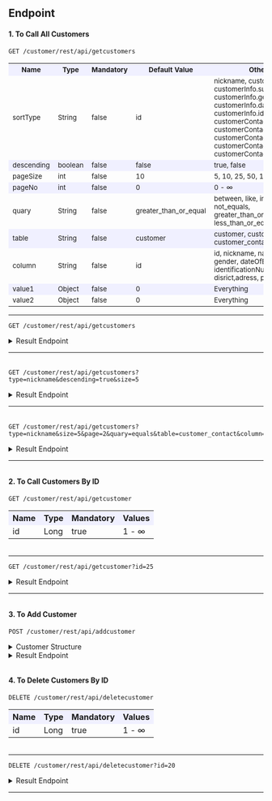 
## Endpoint
#### 1. To Call All Customers

```
GET /customer/rest/api/getcustomers
```


<table>
  <tr style="background-color:#f0f0ff">
    <th><sub>Name</sub></th>
    <th><sub>Type</sub></th>
    <th><sub>Mandatory</sub></th>
    <th><sub>Default Value</sub></th>
    <th><sub>Other Values</sub></th>
  </tr>
  <tr>
    <td><sub>sortType</sub></td>
    <td><sub>String</sub></td>
    <td><sub>false</sub></td>
    <td><sub>id</sub></td>
    <td>
    <sub>
        nickname, customerInfo.name, customerInfo.surname, customerInfo.gender, <br />customerInfo.dateOfBirth,
        customerInfo.identificationNumber,<br /> customerContact.country,
        customerContact.city, customerContact.disrict,<br />
        customerContact.adress, customerContact.phoneNumber
    </sub>
    </td>
  </tr>
  <tr style="background-color:#f0f0ff">
    <td><sub>descending</sub></td>
    <td><sub>boolean</sub></td>
    <td><sub>false</sub></td>
    <td><sub>false</sub></td>
    <td><sub>true, false</sub></td>
  </tr>
  <tr>
    <td><sub>pageSize</sub></td>
    <td><sub>int</sub></td>
    <td><sub>false</sub></td>
    <td><sub>10</sub></td>
    <td><sub>5, 10, 25, 50, 100 ...</sub></td>
  </tr>
  <tr style="background-color:#f0f0ff">
    <td><sub>pageNo</sub></td>
    <td><sub>int</sub></td>
    <td><sub>false</sub></td>
    <td><sub>0</sub></td>
    <td><sub>0 - ∞</sub></td>
  </tr>
  <tr>
    <td><sub>quary</sub></td>
    <td><sub>String</sub></td>
    <td><sub>false</sub></td>
    <td><sub>greater_than_or_equal</sub></td>
    <td><sub>between, like, in, equals, not_equals,<br> greater_than_or_equal, less_than_or_equal</sub></td>
  </tr>
  <tr style="background-color:#f0f0ff">
    <td><sub>table</sub></td>
    <td><sub>String</sub></td>
    <td><sub>false</sub></td>
    <td><sub>customer</sub></td>
    <td><sub>customer, customer_information, customer_contact</sub></td>
  </tr>
  <tr>
    <td><sub>column</sub></td>
    <td><sub>String</sub></td>
    <td><sub>false</sub></td>
    <td><sub>id</sub></td>
    <td><sub>id, nickname, name, surname, gender, dateOfBirth,<br>
        identificationNumber, country,city, disrict,adress, phoneNumber
        </sub></td>
  </tr>
  <tr style="background-color:#f0f0ff">
    <td><sub>value1</sub></td>
    <td><sub>Object</sub></td>
    <td><sub>false</sub></td>
    <td><sub>0</sub></td>
    <td><sub>Everything</sub></td>
  </tr>
  <tr>
    <td><sub>value2</sub></td>
    <td><sub>Object</sub></td>
    <td><sub>false</sub></td>
    <td><sub>0</sub></td>
    <td><sub>Everything</sub></td>
  </tr>
</table>

***
```
GET /customer/rest/api/getcustomers
```

<details>
  <summary>
    Result Endpoint
  </summary>
  
```json
{
  "succesful": true,
  "code": "getCustomers",
  "message": "The customer list has been successfully called up.",
  "result": [
    {
      "id": 1,
      "nickname": "yagizaybar65",
      "password": "IsrF16eJ7amxIc2",
      "customerInfo": {
        "id": 1,
        "name": "Yağız Erkân",
        "surname": "Aybar",
        "gender": "man",
        "dateOfBirth": "1970-09-17",
        "identificationNumber": 20781401532
      },
      "customerContact": {
        "id": 1,
        "country": "Turkey",
        "city": "GİRESUN",
        "disrict": "BULANCAK",
        "adress": "AHMETLİ KÖYÜ MAH.MERKEZ MEVKİ SOKAK NO:19 93072 BULANCAK/GİRESUN",
        "phoneNumber": 905456974246
      }
    },
    {
      "id": 2,
      "nickname": "celâleddindaglaroglu20",
      "password": "nBy8n5HCqq7",
      "customerInfo": {
        "id": 2,
        "name": "Celâleddin Asil",
        "surname": "Dağlaroğlu",
        "gender": "man",
        "dateOfBirth": "1989-08-01",
        "identificationNumber": 27255242181
      },
      "customerContact": {
        "id": 2,
        "country": "Turkey",
        "city": "TEKİRDAĞ",
        "disrict": "ÇERKEZKÖY",
        "adress": "GAZİ MUSTAFA KEMALPAŞA MAH.ŞEKER SOKAK NO:717 110896 ÇERKEZKÖY/TEKİRDAĞ",
        "phoneNumber": 905442480200
      }
    },
    {
      "id": 3,
      "nickname": "seybangonultas17",
      "password": "9la33LwmbX",
      "customerInfo": {
        "id": 3,
        "name": "Şeyban Altan",
        "surname": "Gönültaş",
        "gender": "man",
        "dateOfBirth": "1967-11-28",
        "identificationNumber": 17523295028
      },
      "customerContact": {
        "id": 3,
        "country": "Turkey",
        "city": "KONYA",
        "disrict": "SELÇUKLU",
        "adress": "BÜYÜKKAYACIK MAH.ORMANSEVEN SOKAK NO:816 100632 SELÇUKLU/KONYA",
        "phoneNumber": 905421818316
      }
    },
    {
      "id": 4,
      "nickname": "nihataybar42",
      "password": "G39gWvNCQARu",
      "customerInfo": {
        "id": 4,
        "name": "Nihat Cihad",
        "surname": "Aybar",
        "gender": "man",
        "dateOfBirth": "2006-01-21",
        "identificationNumber": 10328328145
      },
      "customerContact": {
        "id": 4,
        "country": "Turkey",
        "city": "MERSİN",
        "disrict": "AKDENİZ",
        "adress": "KARACAİLYAS MAH.2971. SOKAK NO:363 119645 AKDENİZ/MERSİN",
        "phoneNumber": 905456612249
      }
    },
    {
      "id": 5,
      "nickname": "ensarakisik53",
      "password": "sW56afU3F0aCT5N",
      "customerInfo": {
        "id": 5,
        "name": "Ensar Agâh",
        "surname": "Akışık",
        "gender": "man",
        "dateOfBirth": "1997-06-17",
        "identificationNumber": 18390353664
      },
      "customerContact": {
        "id": 5,
        "country": "Turkey",
        "city": "İSTANBUL",
        "disrict": "ADALAR",
        "adress": "KINALIADA MAH.MANASTIRALTI KÜME EVLERİ SOKAK NO:211 95630 ADALAR/İSTANBUL",
        "phoneNumber": 905471484248
      }
    },
    {
      "id": 6,
      "nickname": "samiyildizoglu60",
      "password": "PV4ai8rmI72g8cgJ",
      "customerInfo": {
        "id": 6,
        "name": "Sami Ercan",
        "surname": "Yıldızoğlu",
        "gender": "man",
        "dateOfBirth": "1949-01-16",
        "identificationNumber": 13958337237
      },
      "customerContact": {
        "id": 6,
        "country": "Turkey",
        "city": "İSTANBUL",
        "disrict": "ÜMRANİYE",
        "adress": "ÇAKMAK MAH.MEKAN SOKAK NO:683 96252 ÜMRANİYE/İSTANBUL",
        "phoneNumber": 905453959833
      }
    },
    {
      "id": 7,
      "nickname": "hayalipektemek43",
      "password": "4E2Hsy8rdHx",
      "customerInfo": {
        "id": 7,
        "name": "Hayali Gürkan",
        "surname": "Pektemek",
        "gender": "man",
        "dateOfBirth": "1944-04-07",
        "identificationNumber": 10676447910
      },
      "customerContact": {
        "id": 7,
        "country": "Turkey",
        "city": "İSTANBUL",
        "disrict": "ARNAVUTKÖY",
        "adress": "ANADOLU MAH.GELİBOLU CADDESİ SOKAK NO:560 119236 ARNAVUTKÖY/İSTANBUL",
        "phoneNumber": 905434302266
      }
    },
    {
      "id": 8,
      "nickname": "atalaykocoglu2",
      "password": "8cEqf55s46",
      "customerInfo": {
        "id": 8,
        "name": "Atalay Türkeş",
        "surname": "Koçoğlu",
        "gender": "man",
        "dateOfBirth": "2000-06-23",
        "identificationNumber": 22994273077
      },
      "customerContact": {
        "id": 8,
        "country": "Turkey",
        "city": "İSTANBUL",
        "disrict": "EYÜP",
        "adress": "GÜZELTEPE MAH.YENİ DUVAR SOKAK NO:542 95830 EYÜP/İSTANBUL",
        "phoneNumber": 905371975315
      }
    },
    {
      "id": 9,
      "nickname": "vehbibarbarosoglu7",
      "password": "6lL4m60uc",
      "customerInfo": {
        "id": 9,
        "name": "Vehbi Şihab",
        "surname": "Barbarosoğlu",
        "gender": "man",
        "dateOfBirth": "2008-01-10",
        "identificationNumber": 13604908183
      },
      "customerContact": {
        "id": 9,
        "country": "Turkey",
        "city": "ADANA",
        "disrict": "YÜREĞİR",
        "adress": "ULUBATLI HASAN MAH.3051. SOKAK NO:501 78213 YÜREĞİR/ADANA",
        "phoneNumber": 905364701754
      }
    },
    {
      "id": 10,
      "nickname": "tumerhamzaoglu51",
      "password": "4vv5Xc5jKLRt34H8v",
      "customerInfo": {
        "id": 10,
        "name": "Tümer Özden",
        "surname": "Hamzaoğlu",
        "gender": "man",
        "dateOfBirth": "1957-05-02",
        "identificationNumber": 24087597079
      },
      "customerContact": {
        "id": 10,
        "country": "Turkey",
        "city": "HATAY",
        "disrict": "İSKENDERUN",
        "adress": "NARDÜZÜ-NESLİ MAH.186. SOKAK NO:837 94364 İSKENDERUN/HATAY",
        "phoneNumber": 905515456072
      }
    }
  ]
}
```

</details>

***

######

```
GET /customer/rest/api/getcustomers?type=nickname&descending=true&size=5
```

<details>
  <summary>
    Result Endpoint
  </summary>
  
```json
{
  "succesful": true,
  "code": "getCustomers",
  "message": "The customer list has been successfully called up.",
  "result": [
    {
      "id": 326,
      "nickname": "zumrutpektemek25",
      "password": "Q2yjs77rQ",
      "customerInfo": {
        "id": 326,
        "name": "Zümrüt Berçin",
        "surname": "Pektemek",
        "gender": "woman",
        "dateOfBirth": "1941-07-27",
        "identificationNumber": 17677987263
      },
      "customerContact": {
        "id": 326,
        "country": "Turkey",
        "city": "KASTAMONU",
        "disrict": "DADAY",
        "adress": "KAYABAĞI KÖYÜ MAH.KARŞI MEVKİ SOKAK NO:335 98318 DADAY/KASTAMONU",
        "phoneNumber": 905458633366
      }
    },
    {
      "id": 498,
      "nickname": "zumrutakbulut2",
      "password": "T15J53hOVi3470u",
      "customerInfo": {
        "id": 498,
        "name": "Zümrüt",
        "surname": "Akbulut",
        "gender": "woman",
        "dateOfBirth": "1965-08-19",
        "identificationNumber": 24645342730
      },
      "customerContact": {
        "id": 498,
        "country": "Turkey",
        "city": "TEKİRDAĞ",
        "disrict": "ÇORLU",
        "adress": "AHİMEHMET KÖYÜ MAH.13. SOKAK NO:185 110944 ÇORLU/TEKİRDAĞ",
        "phoneNumber": 905361588334
      }
    },
    {
      "id": 442,
      "nickname": "zuleyhaerberk53",
      "password": "HQiGMu2X",
      "customerInfo": {
        "id": 442,
        "name": "Züleyha",
        "surname": "Erberk",
        "gender": "woman",
        "dateOfBirth": "1997-05-27",
        "identificationNumber": 21197941850
      },
      "customerContact": {
        "id": 442,
        "country": "Turkey",
        "city": "BALIKESİR",
        "disrict": "BALYA",
        "adress": "ENVERPAŞA MAH.NALBANT ABDULLAH KANDEMİR SOKAK NO:211 83675 BALYA/BALIKESİR",
        "phoneNumber": 905447875840
      }
    },
    {
      "id": 451,
      "nickname": "zulalbarbarosoglu73",
      "password": "THMUftrA0",
      "customerInfo": {
        "id": 451,
        "name": "Zülal",
        "surname": "Barbarosoğlu",
        "gender": "woman",
        "dateOfBirth": "2006-06-01",
        "identificationNumber": 27927916459
      },
      "customerContact": {
        "id": 451,
        "country": "Turkey",
        "city": "İSTANBUL",
        "disrict": "GAZİOSMANPAŞA",
        "adress": "HÜRRİYET MAH.315. SOKAK NO:696 95968 GAZİOSMANPAŞA/İSTANBUL",
        "phoneNumber": 905356944120
      }
    },
    {
      "id": 372,
      "nickname": "zubeydekarabocek78",
      "password": "4pSr48itf042",
      "customerInfo": {
        "id": 372,
        "name": "Zübeyde",
        "surname": "Karaböcek",
        "gender": "woman",
        "dateOfBirth": "1979-03-12",
        "identificationNumber": 28881181045
      },
      "customerContact": {
        "id": 372,
        "country": "Turkey",
        "city": "AFYONKARAHİSAR",
        "disrict": "HOCALAR",
        "adress": "YEŞİLHİSAR-CUMHURİYET MAH.CİHAN SOKAK NO:161 79640 HOCALAR/AFYONKARAHİSAR",
        "phoneNumber": 905348544803
      }
    }
  ]
}
```

</details>

***

######

```
GET /customer/rest/api/getcustomers?type=nickname&size=5&page=2&quary=equals&table=customer_contact&column=city&start_value=ANKARA
```

<details>
  <summary>
    Result Endpoint
  </summary>
  
```json
{
  "succesful": true,
  "code": "getCustomers",
  "message": "The customer list has been successfully called up.",
  "result": [
    {
      "id": 478,
      "nickname": "julidecetin71",
      "password": "Y848cHGSKBOBMdJ",
      "customerInfo": {
        "id": 478,
        "name": "Julide",
        "surname": "Çetin",
        "gender": "woman",
        "dateOfBirth": "1996-02-01",
        "identificationNumber": 26516876938
      },
      "customerContact": {
        "id": 478,
        "country": "Turkey",
        "city": "ANKARA",
        "disrict": "ÇANKAYA",
        "adress": "ÜNİVERSİTELER MAH.1614. SOKAK NO:288 80988 ÇANKAYA/ANKARA",
        "phoneNumber": 905391239034
      }
    },
    {
      "id": 463,
      "nickname": "julideozkok9",
      "password": "EQuVtT7wD9oIUOW",
      "customerInfo": {
        "id": 463,
        "name": "Julide",
        "surname": "Özkök",
        "gender": "woman",
        "dateOfBirth": "2003-09-28",
        "identificationNumber": 23265857397
      },
      "customerContact": {
        "id": 463,
        "country": "Turkey",
        "city": "ANKARA",
        "disrict": "ETİMESGUT",
        "adress": "GÜZELKENT MAH.720. SOKAK NO:362 125556 ETİMESGUT/ANKARA",
        "phoneNumber": 905442818001
      }
    },
    {
      "id": 144,
      "nickname": "kadirsozeri56",
      "password": "Sx2WbXKU6",
      "customerInfo": {
        "id": 144,
        "name": "Kadir ",
        "surname": "Sözeri",
        "gender": "man",
        "dateOfBirth": "1969-06-10",
        "identificationNumber": 27229413142
      },
      "customerContact": {
        "id": 144,
        "country": "Turkey",
        "city": "ANKARA",
        "disrict": "KEÇİÖREN",
        "adress": "ESERTEPE MAH.303. SOKAK NO:50 81084 KEÇİÖREN/ANKARA",
        "phoneNumber": 905498780620
      }
    },
    {
      "id": 455,
      "nickname": "nazanbasoglu78",
      "password": "l7HpO3y0V",
      "customerInfo": {
        "id": 455,
        "name": "Nazan",
        "surname": "Başoğlu",
        "gender": "woman",
        "dateOfBirth": "1975-04-20",
        "identificationNumber": 28895114221
      },
      "customerContact": {
        "id": 455,
        "country": "Turkey",
        "city": "ANKARA",
        "disrict": "ALTINDAĞ",
        "adress": "ALEMDAĞ MAH.1042/1 SOKAK NO:799 80827 ALTINDAĞ/ANKARA",
        "phoneNumber": 905377225829
      }
    },
    {
      "id": 170,
      "nickname": "necibbademci36",
      "password": "y3CUlL5BfXeRIBOW",
      "customerInfo": {
        "id": 170,
        "name": "Necib ",
        "surname": "Bademci",
        "gender": "man",
        "dateOfBirth": "1958-09-17",
        "identificationNumber": 11746434403
      },
      "customerContact": {
        "id": 170,
        "country": "Turkey",
        "city": "ANKARA",
        "disrict": "KIZILCAHAMAM",
        "adress": "GÜNEYSARAY KÖYÜ MAH.KÖYÜN KENDİSİ SOKAK NO:895 123962 KIZILCAHAMAM/ANKARA",
        "phoneNumber": 905387578561
      }
    }
  ]
}
```

</details>

***

######

#### 2. To Call Customers By ID

```
GET /customer/rest/api/getcustomer
```

<table>
  <tr style="background-color:#f0f0ff">
    <th>Name</th>
    <th>Type</th>
    <th>Mandatory</th>
    <th>Values</th>
  </tr>
  <tr>
    <td>id</td>
    <td>Long</td>
    <td>true</td>
    <td>1 - ∞</td>
  </tr>
  
</table>

######

***

```
GET /customer/rest/api/getcustomer?id=25
```

<details>
  <summary>
    Result Endpoint
  </summary>
  
```json
{
  "succesful": true,
  "code": "getCustomerById",
  "message": "Customer ID 25 was successfully returned.",
  "result": {
    "id": 25,
    "nickname": "ertugrulakyuz50",
    "password": "YhM4QF86H",
    "customerInfo": {
      "id": 25,
      "name": "Ertuğrul Ali",
      "surname": "Akyüz",
      "gender": "man",
      "dateOfBirth": "1997-04-11",
      "identificationNumber": 13736613104
    },
    "customerContact": {
      "id": 25,
      "country": "Turkey",
      "city": "ERZURUM",
      "disrict": "YAKUTİYE",
      "adress": "ÖMER NASUHİ BİLMEN MAH.FERAH SOKAK NO:883 119134 YAKUTİYE/ERZURUM",
      "phoneNumber": 905422950976
    }
  }
}
```

</details>

***
######

#### 3. To Add Customer

```
POST /customer/rest/api/addcustomer
```

<details>
  <summary>
    Customer Structure
  </summary>
  
```json
{
  "id": 0,
  "nickname": "string",
  "password": "string",
  "customerInfo": {
    "id": 0,
    "name": "string",
    "surname": "string",
    "gender": "string",
    "dateOfBirth": "yyyy-mm-dd",
    "identificationNumber": 0
  },
  "customerContact": {
    "id": 0,
    "country": "string",
    "city": "string",
    "disrict": "string",
    "adress": "string",
    "phoneNumber": 0
  }
}
```

</details>

<details>
  <summary>
    Result Endpoint
  </summary>
  
```json
{
  "succesful": true,
  "code": "addCustomer",
  "message": "Customer registration successful.",
  "result": {
    "id": 0,
    "nickname": "gurkanguldas12",
    "password": "$2a$10$lDMe7/ENhpnVkW28XCLKHeAG7KU5v9HddqiZYLH4JOWGc2gzIe66G",
    "customerInfo": {
      "id": 0,
      "name": "Bekir Gurkan",
      "surname": "Guldas",
      "gender": "man",
      "dateOfBirth": "1998-06-27",
      "identificationNumber": 12345678904
    },
    "customerContact": {
      "id": 0,
      "country": "Turkey",
      "city": "Istanbul",
      "disrict": "Pendik",
      "adress": "Batı Mah.",
      "phoneNumber": 905455454545
    }
  }
}
```

</details>

######

######

#### 4. To Delete Customers By ID

```
DELETE /customer/rest/api/deletecustomer
```

<table>
  <tr style="background-color:#f0f0ff">
    <th>Name</th>
    <th>Type</th>
    <th>Mandatory</th>
    <th>Values</th>
  </tr>
  <tr>
    <td>id</td>
    <td>Long</td>
    <td>true</td>
    <td>1 - ∞</td>
  </tr>
  
</table>

######

***

```
DELETE /customer/rest/api/deletecustomer?id=20
```

<details>
  <summary>
    Result Endpoint
  </summary>
  
```json
{
  "succesful": true,
  "code": "deleteCustomerById",
  "message": "The customer with ID number 20 was deleted.",
  "result": {
    "id": 20,
    "nickname": "hurkansozeri71",
    "password": "044x1Yt0eoQ",
    "customerInfo": {
      "id": 20,
      "name": "Hürkan İhvan",
      "surname": "Sözeri",
      "gender": "man",
      "dateOfBirth": "1993-07-05",
      "identificationNumber": 21831255161
    },
    "customerContact": {
      "id": 20,
      "country": "Turkey",
      "city": "MANİSA",
      "disrict": "AHMETLİ",
      "adress": "GÖKKAYA-SÜLEYMAN SUAT MAH.ASMALI SOKAK NO:447 103100 AHMETLİ/MANİSA",
      "phoneNumber": 905387346569
    }
  }
}
```

</details>

***